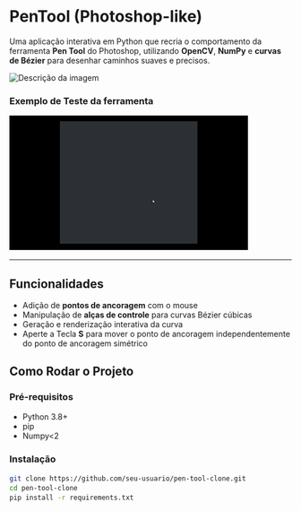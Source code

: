 # PenTool (Photoshop-like)

Uma aplicação interativa em Python que recria o comportamento da ferramenta **Pen Tool** do Photoshop, utilizando **OpenCV**, **NumPy** e **curvas de Bézier** para desenhar caminhos suaves e precisos.

<img src="https://miro.medium.com/v2/resize:fit:1400/1*PiweUx0iF8H4Y79mb6o_YQ.png" width="300" alt="Descrição da imagem" />

### Exemplo de Teste da ferramenta

!["gif"](assets/exemplo.gif)

---

## Funcionalidades

- Adição de **pontos de ancoragem** com o mouse
- Manipulação de **alças de controle** para curvas Bézier cúbicas
- Geração e renderização interativa da curva
- Aperte a Tecla **S** para mover o ponto de ancoragem independentemente do ponto de ancoragem simétrico

## Como Rodar o Projeto

### Pré-requisitos

- Python 3.8+
- pip
- Numpy<2

### Instalação

```bash
git clone https://github.com/seu-usuario/pen-tool-clone.git
cd pen-tool-clone
pip install -r requirements.txt
